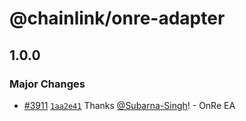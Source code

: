 # @chainlink/onre-adapter

## 1.0.0

### Major Changes

- [#3911](https://github.com/smartcontractkit/external-adapters-js/pull/3911) [`1aa2e41`](https://github.com/smartcontractkit/external-adapters-js/commit/1aa2e4118d69153e4a0cb7bd1f794933f298bd8e) Thanks [@Subarna-Singh](https://github.com/Subarna-Singh)! - OnRe EA
